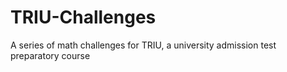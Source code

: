 # TRIU-Challenges
A series of math challenges for TRIU, a university admission test preparatory course
